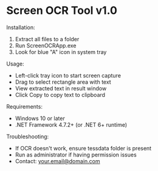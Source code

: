 # Screen OCR Tool v1.0

Installation:

1. Extract all files to a folder
2. Run ScreenOCRApp.exe
3. Look for blue "A" icon in system tray

Usage:

- Left-click tray icon to start screen capture
- Drag to select rectangle area with text
- View extracted text in result window
- Click Copy to copy text to clipboard

Requirements:

- Windows 10 or later
- .NET Framework 4.7.2+ (or .NET 6+ runtime)

Troubleshooting:

- If OCR doesn't work, ensure tessdata folder is present
- Run as administrator if having permission issues
- Contact: your.email@domain.com
